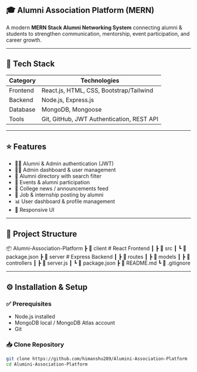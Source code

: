 ## 🎓 Alumni Association Platform (MERN)

A modern **MERN Stack Alumni Networking System** connecting alumni & students to strengthen communication, mentorship, event participation, and career growth.

---

## 🚀 Tech Stack

| Category | Technologies |
|--------|-------------|
| Frontend | React.js, HTML, CSS, Bootstrap/Tailwind |
| Backend | Node.js, Express.js |
| Database | MongoDB, Mongoose |
| Tools | Git, GitHub, JWT Authentication, REST API |

---

## ⭐ Features

- 👨‍🎓 Alumni & Admin authentication (JWT)
- 🧑‍💼 Admin dashboard & user management
- 🏫 Alumni directory with search filter
- 📅 Events & alumni participation
- 📰 College news / announcements feed
- 💼 Job & internship posting by alumni
- 📊 User dashboard & profile management
- 📱 Responsive UI

---

## 📂 Project Structure

📦 Alumni-Association-Platform
┣ 📂 client # React Frontend
┃ ┣ 📂 src
┃ ┗ 📜 package.json
┣ 📂 server # Express Backend
┃ ┣ 📂 routes
┃ ┣ 📂 models
┃ ┣ 📂 controllers
┃ ┣ 📜 server.js
┃ ┗ 📜 package.json
┣ 📜 README.md
┗ 📜 .gitignore


---

## ⚙️ Installation & Setup

### ✅ Prerequisites
- Node.js installed
- MongoDB local / MongoDB Atlas account
- Git

### 📥 Clone Repository

```bash
git clone https://github.com/himanshu289/Alumini-Association-Platform
cd Alumini-Association-Platform
